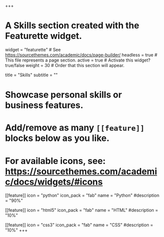 +++
# A Skills section created with the Featurette widget.
widget = "featurette"  # See https://sourcethemes.com/academic/docs/page-builder/
headless = true  # This file represents a page section.
active = true  # Activate this widget? true/false
weight = 30  # Order that this section will appear.

title = "Skills"
subtitle = ""

# Showcase personal skills or business features.
# 
# Add/remove as many `[[feature]]` blocks below as you like.
# 
# For available icons, see: https://sourcethemes.com/academic/docs/widgets/#icons

[[feature]]
  icon = "python"
  icon_pack = "fab"
  name = "Python"
  #description = "90%" 
  
[[feature]]
  icon = "html5"
  icon_pack = "fab"
  name = "HTML"
  #description = "10%"

[[feature]]
  icon = "css3"
  icon_pack = "fab"
  name = "CSS"
  #description = "10%"
+++
